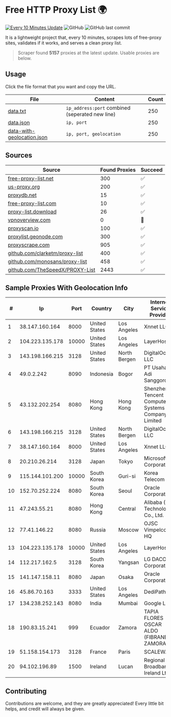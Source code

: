 
# Free HTTP Proxy List 🌍

[![Every 10 Minutes Update](https://github.com/mertguvencli/http-proxy-list/actions/workflows/main.yml/badge.svg?branch=main)](https://github.com/mertguvencli/http-proxy-list/actions/workflows/main.yml)
![GitHub](https://img.shields.io/github/license/mertguvencli/http-proxy-list)
![GitHub last commit](https://img.shields.io/github/last-commit/mertguvencli/http-proxy-list)

It is a lightweight project that, every 10 minutes, scrapes lots of free-proxy sites, validates if it works, and serves a clean proxy list.


> Scraper found **5157** proxies at the latest update. Usable proxies are below.

## Usage

Click the file format that you want and copy the URL.


|File|Content|Count|
|----|-------|-----|
|[data.txt](https://raw.githubusercontent.com/mertguvencli/http-proxy-list/main/proxy-list/data.txt)|`ip_address:port` combined (seperated new line)|250|
|[data.json](https://raw.githubusercontent.com/mertguvencli/http-proxy-list/main/proxy-list/data.json)|`ip, port`|250|
|[data-with-geolocation.json](https://raw.githubusercontent.com/mertguvencli/http-proxy-list/main/proxy-list/data-with-geolocation.json)|`ip, port, geolocation`|250|

## Sources

|Source|Found Proxies|Succeed|
|------|-------------|-------|
|[free-proxy-list.net](https://free-proxy-list.net)|300|✅|
|[us-proxy.org](https://www.us-proxy.org)|200|✅|
|[proxydb.net](http://proxydb.net)|15|✅|
|[free-proxy-list.com](https://free-proxy-list.com/?page=&port=&type%5B%5D=http&type%5B%5D=https&up_time=0&search=Search)|10|✅|
|[proxy-list.download](https://www.proxy-list.download/HTTP)|26|✅|
|[vpnoverview.com](https://vpnoverview.com/privacy/anonymous-browsing/free-proxy-servers)|0|🚫|
|[proxyscan.io](https://www.proxyscan.io)|100|✅|
|[proxylist.geonode.com](https://proxylist.geonode.com/api/proxy-list?limit=300&page=1&sort_by=lastChecked&sort_type=desc&protocols=http,https)|300|✅|
|[proxyscrape.com](https://api.proxyscrape.com/v2/?request=displayproxies&protocol=http&timeout=10000&country=all&ssl=all&anonymity=all)|905|✅|
|[github.com/clarketm/proxy-list](https://raw.githubusercontent.com/clarketm/proxy-list/master/proxy-list-raw.txt)|400|✅|
|[github.com/monosans/proxy-list](https://raw.githubusercontent.com/monosans/proxy-list/main/proxies/http.txt)|458|✅|
|[github.com/TheSpeedX/PROXY-List](https://raw.githubusercontent.com/TheSpeedX/PROXY-List/master/http.txt)|2443|✅|


## Sample Proxies With Geolocation Info

|#|Ip|Port|Country|City|Internet Service Provider|
|-|--|----|-------|----|-------------------------|
|1|38.147.160.164|8000|United States|Los Angeles|Xnnet LLC|
|2|104.223.135.178|10000|United States|Los Angeles|LayerHost|
|3|143.198.166.215|3128|United States|North Bergen|DigitalOcean, LLC|
|4|49.0.2.242|8090|Indonesia|Bogor|PT Usaha Adi Sanggoro|
|5|43.132.202.254|8080|Hong Kong|Hong Kong|Shenzhen Tencent Computer Systems Company Limited|
|6|143.198.166.215|3128|United States|North Bergen|DigitalOcean, LLC|
|7|38.147.160.164|8000|United States|Los Angeles|Xnnet LLC|
|8|20.210.26.214|3128|Japan|Tokyo|Microsoft Corporation|
|9|115.144.101.200|10000|South Korea|Guri-si|Korea Telecom|
|10|152.70.252.224|8080|South Korea|Seoul|Oracle Corporation|
|11|47.243.55.21|8080|Hong Kong|Central|Alibaba (US) Technology Co., Ltd.|
|12|77.41.146.22|8080|Russia|Moscow|OJSC Vimpelcom HQ|
|13|104.223.135.178|10000|United States|Los Angeles|LayerHost|
|14|112.217.162.5|3128|South Korea|Yangsan|LG DACOM Corporation|
|15|141.147.158.11|8080|Japan|Osaka|Oracle Corporation|
|16|45.86.70.163|3333|United States|Los Angeles|DediPath|
|17|134.238.252.143|8080|India|Mumbai|Google LLC|
|18|190.83.15.241|999|Ecuador|Zamora|TAPIA FLORES OSCAR ALDO (FIBRANET ZAMORA)|
|19|51.158.154.173|3128|France|Paris|SCALEWAY|
|20|94.102.196.89|1500|Ireland|Lucan|Regional Broadband Ireland Ltd|



## Contributing

Contributions are welcome, and they are greatly appreciated! Every
little bit helps, and credit will always be given.

